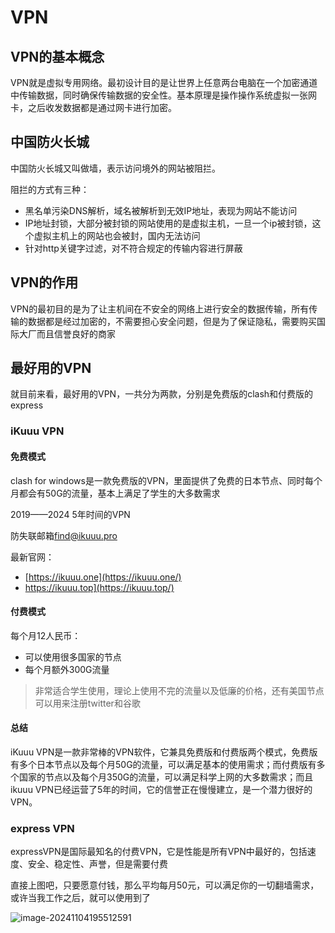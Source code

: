 # VPN

## VPN的基本概念

VPN就是虚拟专用网络。最初设计目的是让世界上任意两台电脑在一个加密通道中传输数据，同时确保传输数据的安全性。基本原理是操作操作系统虚拟一张网卡，之后收发数据都是通过网卡进行加密。

## 中国防火长城

中国防火长城又叫做墙，表示访问境外的网站被阻拦。

阻拦的方式有三种：

- 黑名单污染DNS解析，域名被解析到无效IP地址，表现为网站不能访问
- IP地址封锁，大部分被封锁的网站使用的是虚拟主机，一旦一个ip被封锁，这个虚拟主机上的网站也会被封，国内无法访问
- 针对http关键字过滤，对不符合规定的传输内容进行屏蔽

## VPN的作用

VPN的最初目的是为了让主机间在不安全的网络上进行安全的数据传输，所有传输的数据都是经过加密的，不需要担心安全问题，但是为了保证隐私，需要购买国际大厂而且信誉良好的商家

## 最好用的VPN

就目前来看，最好用的VPN，一共分为两款，分别是免费版的clash和付费版的express

### iKuuu VPN

#### 免费模式

clash for windows是一款免费版的VPN，里面提供了免费的日本节点、同时每个月都会有50G的流量，基本上满足了学生的大多数需求

2019——2024 5年时间的VPN

防失联邮箱[find@ikuuu.pro](mailto:find@ikuuu.pro)

最新官网：

- [https://ikuuu.one](https://ikuuu.one/)
- https://ikuuu.top](https://ikuuu.top/)

#### 付费模式

每个月12人民币：

- 可以使用很多国家的节点
- 每个月额外300G流量

> 非常适合学生使用，理论上使用不完的流量以及低廉的价格，还有美国节点可以用来注册twitter和谷歌

#### 总结

iKuuu VPN是一款非常棒的VPN软件，它兼具免费版和付费版两个模式，免费版有多个日本节点以及每个月50G的流量，可以满足基本的使用需求；而付费版有多个国家的节点以及每个月350G的流量，可以满足科学上网的大多数需求；而且ikuuu VPN已经运营了5年的时间，它的信誉正在慢慢建立，是一个潜力很好的VPN。

### express VPN

expressVPN是国际最知名的付费VPN，它是性能是所有VPN中最好的，包括速度、安全、稳定性、声誉，但是需要付费

直接上图吧，只要愿意付钱，那么平均每月50元，可以满足你的一切翻墙需求，或许当我工作之后，就可以使用到了

![image-20241104195512591](C:\Users\13007\AppData\Roaming\Typora\typora-user-images\image-20241104195512591.png)
